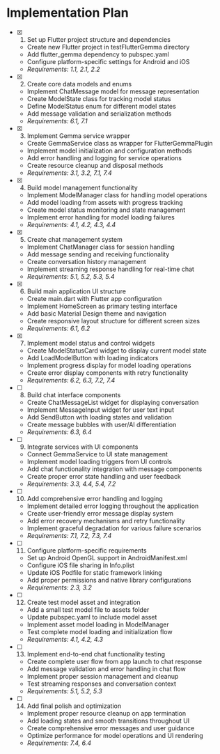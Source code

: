 # Implementation Plan

- [x] 1. Set up Flutter project structure and dependencies






  - Create new Flutter project in testFlutterGemma directory
  - Add flutter_gemma dependency to pubspec.yaml
  - Configure platform-specific settings for Android and iOS
  - _Requirements: 1.1, 2.1, 2.2_

- [x] 2. Create core data models and enums





  - Implement ChatMessage model for message representation
  - Create ModelState class for tracking model status
  - Define ModelStatus enum for different model states
  - Add message validation and serialization methods
  - _Requirements: 6.1, 7.1_

- [x] 3. Implement Gemma service wrapper





  - Create GemmaService class as wrapper for FlutterGemmaPlugin
  - Implement model initialization and configuration methods
  - Add error handling and logging for service operations
  - Create resource cleanup and disposal methods
  - _Requirements: 3.1, 3.2, 7.1, 7.4_

- [x] 4. Build model management functionality






  - Implement ModelManager class for handling model operations
  - Add model loading from assets with progress tracking
  - Create model status monitoring and state management
  - Implement error handling for model loading failures
  - _Requirements: 4.1, 4.2, 4.3, 4.4_

- [x] 5. Create chat management system





  - Implement ChatManager class for session handling
  - Add message sending and receiving functionality
  - Create conversation history management
  - Implement streaming response handling for real-time chat
  - _Requirements: 5.1, 5.2, 5.3, 5.4_

- [x] 6. Build main application UI structure





  - Create main.dart with Flutter app configuration
  - Implement HomeScreen as primary testing interface
  - Add basic Material Design theme and navigation
  - Create responsive layout structure for different screen sizes
  - _Requirements: 6.1, 6.2_

- [x] 7. Implement model status and control widgets





  - Create ModelStatusCard widget to display current model state
  - Add LoadModelButton with loading indicators
  - Implement progress display for model loading operations
  - Create error display components with retry functionality
  - _Requirements: 6.2, 6.3, 7.2, 7.4_

- [ ] 8. Build chat interface components
  - Create ChatMessageList widget for displaying conversation
  - Implement MessageInput widget for user text input
  - Add SendButton with loading states and validation
  - Create message bubbles with user/AI differentiation
  - _Requirements: 6.3, 6.4_

- [ ] 9. Integrate services with UI components
  - Connect GemmaService to UI state management
  - Implement model loading triggers from UI controls
  - Add chat functionality integration with message components
  - Create proper error state handling and user feedback
  - _Requirements: 3.3, 4.4, 5.4, 7.2_

- [ ] 10. Add comprehensive error handling and logging
  - Implement detailed error logging throughout the application
  - Create user-friendly error message display system
  - Add error recovery mechanisms and retry functionality
  - Implement graceful degradation for various failure scenarios
  - _Requirements: 7.1, 7.2, 7.3, 7.4_

- [ ] 11. Configure platform-specific requirements
  - Set up Android OpenGL support in AndroidManifest.xml
  - Configure iOS file sharing in Info.plist
  - Update iOS Podfile for static framework linking
  - Add proper permissions and native library configurations
  - _Requirements: 2.3, 3.2_

- [ ] 12. Create test model asset and integration
  - Add a small test model file to assets folder
  - Update pubspec.yaml to include model asset
  - Implement asset model loading in ModelManager
  - Test complete model loading and initialization flow
  - _Requirements: 4.1, 4.2, 4.3_

- [ ] 13. Implement end-to-end chat functionality testing
  - Create complete user flow from app launch to chat response
  - Add message validation and error handling in chat flow
  - Implement proper session management and cleanup
  - Test streaming responses and conversation context
  - _Requirements: 5.1, 5.2, 5.3_

- [ ] 14. Add final polish and optimization
  - Implement proper resource cleanup on app termination
  - Add loading states and smooth transitions throughout UI
  - Create comprehensive error messages and user guidance
  - Optimize performance for model operations and UI rendering
  - _Requirements: 7.4, 6.4_